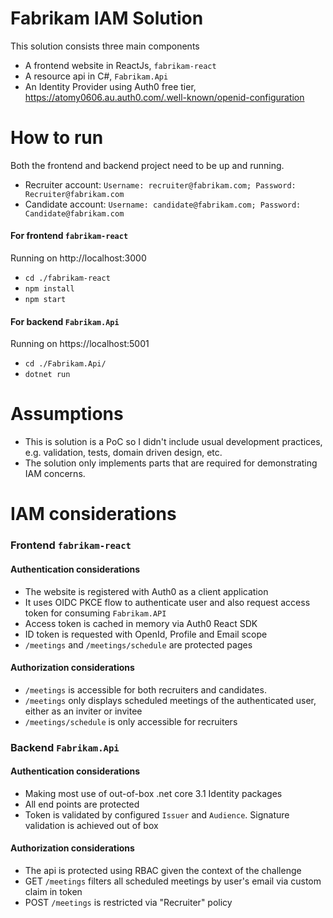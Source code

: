 # Fabrikam IAM Solution
This solution consists three main components
- A frontend website in ReactJs, `fabrikam-react`
- A resource api in C#, `Fabrikam.Api`
- An Identity Provider using Auth0 free tier, https://atomy0606.au.auth0.com/.well-known/openid-configuration

# How to run
Both the frontend and backend project need to be up and running.
- Recruiter account:
`Username: recruiter@fabrikam.com; Password: Recruiter@fabrikam.com`
- Candidate account:
`Username: candidate@fabrikam.com; Password: Candidate@fabrikam.com`

#### For frontend `fabrikam-react`
Running on http://localhost:3000
- `cd ./fabrikam-react`
- `npm install`
- `npm start`

#### For backend `Fabrikam.Api`
Running on https://localhost:5001
- `cd ./Fabrikam.Api/`
- `dotnet run`

# Assumptions
- This is solution is a PoC so I didn't include usual development practices, e.g. validation, tests, domain driven design, etc.
- The solution only implements parts that are required for demonstrating IAM concerns. 

# IAM considerations
### Frontend `fabrikam-react`
#### Authentication considerations
- The website is registered with Auth0 as a client application
- It uses OIDC PKCE flow to authenticate user and also request access token for consuming `Fabrikam.API`
- Access token is cached in memory via Auth0 React SDK
- ID token is requested with OpenId, Profile and Email scope
- `/meetings` and `/meetings/schedule` are protected pages

#### Authorization considerations
- `/meetings` is accessible for both recruiters and candidates.
- `/meetings` only displays scheduled meetings of the authenticated user, either as an inviter or invitee
- `/meetings/schedule` is only accessible for recruiters

### Backend `Fabrikam.Api`
#### Authentication considerations
- Making most use of out-of-box .net core 3.1 Identity packages
- All end points are protected
- Token is validated by configured `Issuer` and `Audience`. Signature validation is achieved out of box

#### Authorization considerations
- The api is protected using RBAC given the context of the challenge
- GET `/meetings` filters all scheduled meetings by user's email via custom claim in token
- POST `/meetings` is restricted via "Recruiter" policy
